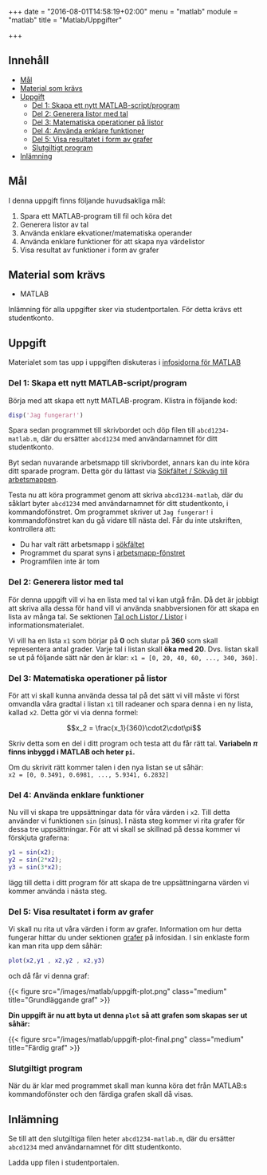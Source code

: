+++
date = "2016-08-01T14:58:19+02:00"
menu = "matlab"
module = "matlab"
title = "Matlab/Uppgifter"

+++


## Innehåll

 
+ [Mål](#mål)
+ [Material som krävs](#material-som-krävs)
+ [Uppgift](#uppgift)
	+ [Del 1: Skapa ett nytt MATLAB-script/program](#del-1-skapa-ett-nytt-matlab-script-program)
	+ [Del 2: Generera listor med tal](#del-2-generera-listor-med-tal)
	+ [Del 3: Matematiska operationer på listor](#del-3-matematiska-operationer-på-listor)
	+ [Del 4: Använda enklare funktioner](#del-4-använda-enklare-funktioner)
	+ [Del 5: Visa resultatet i form av grafer](#del-5-visa-resultatet-i-form-av-grafer)
	+ [Slutgiltigt program](#slutgiltigt-program)
+ [Inlämning](#inlämning)

## Mål

I denna uppgift finns följande huvudsakliga mål:

1. Spara ett MATLAB-program till fil och köra det
2. Generera listor av tal
3. Använda enklare ekvationer/matematiska operander
4. Använda enklare funktioner för att skapa nya värdelistor
5. Visa resultat av funktioner i form av grafer


## Material som krävs

+ MATLAB

Inlämning för alla uppgifter sker via studentportalen. För detta krävs ett studentkonto.


## Uppgift

Materialet som tas upp i uppgiften diskuteras i [infosidorna för MATLAB](../)

### Del 1: Skapa ett nytt MATLAB-script/program
Börja med att skapa ett nytt MATLAB-program. Klistra in följande kod:

``` matlab
disp('Jag fungerar!')
```

Spara sedan programmet till skrivbordet och döp filen till `abcd1234-matlab.m`,
där du ersätter `abcd1234` med användarnamnet för ditt studentkonto.

Byt sedan nuvarande arbetsmapp till skrivbordet, annars kan du inte köra ditt
sparade program. Detta gör du lättast via [Sökfältet / Sökväg till arbetsmappen](../#sökfältet-sökväg-till-arbetsmappen).

Testa nu att köra programmet genom att skriva `abcd1234-matlab`, där du såklart byter `abcd1234` med användarnamnet för ditt studentkonto, i kommandofönstret. Om programmet skriver ut `Jag fungerar!` i kommandofönstret kan du gå vidare till nästa del. Får du inte utskriften, kontrollera att:
- Du har valt rätt arbetsmapp i [sökfältet](../#sökfältet-sökväg-till-arbetsmappen)
- Programmet du sparat syns i [arbetsmapp-fönstret](../#arbetsmapp)
- Programfilen inte är tom

### Del 2: Generera listor med tal
För denna uppgift vill vi ha en lista med tal vi kan utgå från. Då det är jobbigt att skriva alla dessa för hand vill vi använda snabbversionen för att skapa en lista av många tal. Se sektionen [Tal och Listor / Listor](../#listor) i informationsmaterialet.

Vi vill ha en lista `x1` som börjar på **0** och slutar på **360** som skall representera antal grader. Varje tal i listan skall **öka med 20**. Dvs. listan skall se ut på följande sätt när den är klar: `x1 = [0, 20, 40, 60, ..., 340, 360]`.


### Del 3: Matematiska operationer på listor
För att vi skall kunna använda dessa tal på det sätt vi vill måste vi först omvandla våra gradtal i listan `x1` till radeaner och spara denna i en ny lista, kallad `x2`. Detta gör vi via denna formel:

$$x_2 = \frac{x_1}{360}\cdot2\cdot\pi$$

Skriv detta som en del i ditt program och testa att du får rätt tal. **Variabeln $\pi$ finns inbyggd i MATLAB och heter `pi`.**

Om du skrivit rätt kommer talen i den nya listan se ut såhär:  
`x2 = [0, 0.3491, 0.6981, ..., 5.9341, 6.2832]`

### Del 4: Använda enklare funktioner
Nu vill vi skapa tre uppsättningar data för våra värden i `x2`. Till detta
använder vi funktionen `sin` (sinus). I nästa steg kommer vi rita grafer för dessa
tre uppsättningar. För att vi skall se skillnad på dessa kommer vi förskjuta graferna:

``` matlab
y1 = sin(x2);
y2 = sin(2*x2);
y3 = sin(3*x2);
```

lägg till detta i ditt program för att skapa de tre uppsättningarna värden vi kommer
använda i nästa steg.

### Del 5: Visa resultatet i form av grafer
Vi skall nu rita ut våra värden i form av grafer. Information om hur detta fungerar
hittar du under sektionen [grafer](../#grafer) på infosidan. I sin enklaste form kan man rita upp dem
såhär:

``` matlab
plot(x2,y1 , x2,y2 , x2,y3)
```
och då får vi denna graf:

{{< figure src="/images/matlab/uppgift-plot.png" class="medium" title="Grundläggande graf" >}}

**Din uppgift är nu att byta ut denna `plot` så att grafen som skapas ser ut såhär:**

{{< figure src="/images/matlab/uppgift-plot-final.png" class="medium" title="Färdig graf" >}}

### Slutgiltigt program

När du är klar med programmet skall man kunna köra det från MATLAB:s kommandofönster
och den färdiga grafen skall då visas.

## Inlämning

Se till att den slutgiltiga filen heter `abcd1234-matlab.m`, där du ersätter
`abcd1234` med  användarnamnet för ditt studentkonto.

Ladda upp filen i studentportalen.
